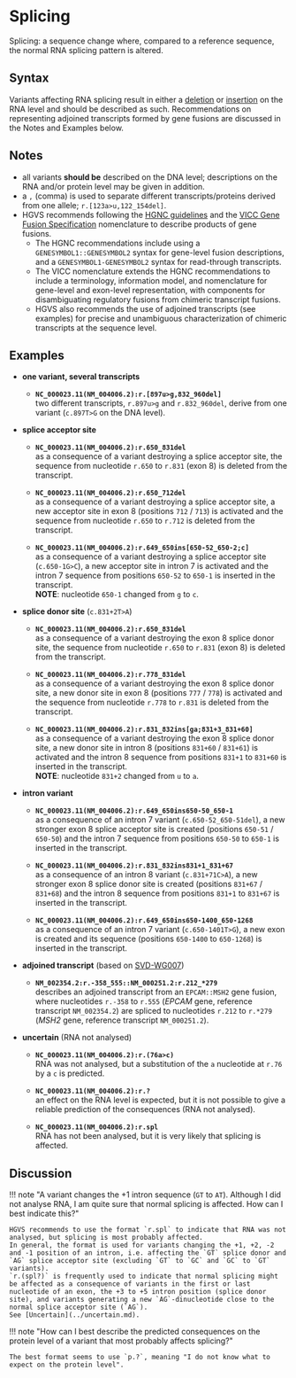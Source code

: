 # Splicing

<!-- ## Definition -->

Splicing: a sequence change where, compared to a reference sequence, the normal RNA splicing pattern is altered.

## Syntax

Variants affecting RNA splicing result in either a [deletion](deletion.md) or [insertion](insertion.md) on the RNA level and should be described as such.
Recommendations on representing adjoined transcripts formed by gene fusions are discussed in the Notes and Examples below.

## Notes

- all variants **should be** described on the DNA level; descriptions on the RNA and/or protein level may be given in addition.
- a `,` (comma) is used to separate different transcripts/proteins derived from one allele; `r.[123a>u,122_154del]`.
- HGVS recommends following the [HGNC guidelines](https://www.genenames.org/about/guidelines/) and the [VICC Gene Fusion Specification](https://fusions.cancervariants.org/en/latest) nomenclature to describe products of gene fusions.
    - The HGNC recommendations include using a `GENESYMBOL1::GENESYMBOL2` syntax for gene-level fusion descriptions, and a `GENESYMBOL1-GENESYMBOL2` syntax for read-through transcripts.
    - The VICC nomenclature extends the HGNC recommendations to include a terminology, information model, and nomenclature for gene-level and exon-level representation, with components for disambiguating regulatory fusions from chimeric transcript fusions.
    - HGVS also recommends the use of adjoined transcripts (see examples) for precise and unambiguous characterization of chimeric transcripts at the sequence level.

## Examples

- **one variant, several transcripts**
    - **`NC_000023.11(NM_004006.2):r.[897u>g,832_960del]`**<br>
      two different transcripts, `r.897u>g` and `r.832_960del`, derive from one variant (`c.897T>G` on the DNA level).

- **splice acceptor site**
    - **`NC_000023.11(NM_004006.2):r.650_831del`**<br>
      as a consequence of a variant destroying a splice acceptor site, the sequence from nucleotide `r.650` to `r.831` (exon 8) is deleted from the transcript.

    - **`NC_000023.11(NM_004006.2):r.650_712del`**<br>
      as a consequence of a variant destroying a splice acceptor site, a new acceptor site in exon 8 (positions `712` / `713`) is activated and the sequence from nucleotide `r.650` to `r.712` is deleted from the transcript.

    - **`NC_000023.11(NM_004006.2):r.649_650ins[650-52_650-2;c]`**<br>
      as a consequence of a variant destroying a splice acceptor site (`c.650-1G>C`), a new acceptor site in intron 7 is activated and the intron 7 sequence from positions `650-52` to `650-1` is inserted in the transcript.<br>
      **NOTE**: nucleotide `650-1` changed from `g` to `c`.

- **splice donor site** (`c.831+2T>A`)
    - **`NC_000023.11(NM_004006.2):r.650_831del`**<br>
      as a consequence of a variant destroying the exon 8 splice donor site, the sequence from nucleotide `r.650` to `r.831` (exon 8) is deleted from the transcript.

    - **`NC_000023.11(NM_004006.2):r.778_831del`**<br>
      as a consequence of a variant destroying the exon 8 splice donor site, a new donor site in exon 8 (positions `777` / `778`) is activated and the sequence from nucleotide `r.778` to `r.831` is deleted from the transcript.

    - **`NC_000023.11(NM_004006.2):r.831_832ins[ga;831+3_831+60]`**<br>
      as a consequence of a variant destroying the exon 8 splice donor site, a new donor site in intron 8 (positions `831+60` / `831+61`) is activated and the intron 8 sequence from positions `831+1` to `831+60` is inserted in the transcript.<br>
      **NOTE**: nucleotide `831+2` changed from `u` to `a`.

- **intron variant**
    - **`NC_000023.11(NM_004006.2):r.649_650ins650-50_650-1`**<br>
      as a consequence of an intron 7 variant (`c.650-52_650-51del`), a new stronger exon 8 splice acceptor site is created (positions `650-51` / `650-50`) and the intron 7 sequence from positions `650-50` to `650-1` is inserted in the transcript.

    - **`NC_000023.11(NM_004006.2):r.831_832ins831+1_831+67`**<br>
      as a consequence of an intron 8 variant (`c.831+71C>A`), a new stronger exon 8 splice donor site is created (positions `831+67` / `831+68`) and the intron 8 sequence from positions `831+1` to `831+67` is inserted in the transcript.

    - **`NC_000023.11(NM_004006.2):r.649_650ins650-1400_650-1268`**<br>
      as a consequence of an intron 7 variant (`c.650-1401T>G`), a new exon is created and its sequence (positions `650-1400` to `650-1268`) is inserted in the transcript.

- **adjoined transcript** (based on [SVD-WG007](../../consultation/SVD-WG007.md))
    - **`NM_002354.2:r.-358_555::NM_000251.2:r.212_*279`**<br>
      describes an adjoined transcript from an `EPCAM::MSH2` gene fusion, where nucleotides `r.-358` to `r.555` (_EPCAM_ gene, reference transcript `NM_002354.2`) are spliced to nucleotides `r.212` to `r.*279` (_MSH2_ gene, reference transcript `NM_000251.2`).

- **uncertain** (RNA not analysed)
    - **`NC_000023.11(NM_004006.2):r.(76a>c)`**<br>
      RNA was not analysed, but a substitution of the `a` nucleotide at `r.76` by a `c` is predicted.

    - **`NC_000023.11(NM_004006.2):r.?`**<br>
      an effect on the RNA level is expected, but it is not possible to give a reliable prediction of the consequences (RNA not analysed).

    - **`NC_000023.11(NM_004006.2):r.spl`**<br>
      RNA has not been analysed, but it is very likely that splicing is affected.

## Discussion

!!! note "A variant changes the +1 intron sequence (`GT` to `AT`). Although I did not analyse RNA, I am quite sure that normal splicing is affected. How can I best indicate this?"

    HGVS recommends to use the format `r.spl` to indicate that RNA was not analysed, but splicing is most probably affected.
    In general, the format is used for variants changing the +1, +2, -2 and -1 position of an intron, i.e. affecting the `GT` splice donor and `AG` splice acceptor site (excluding `GT` to `GC` and `GC` to `GT` variants).
    `r.(spl?)` is frequently used to indicate that normal splicing might be affected as a consequence of variants in the first or last nucleotide of an exon, the +3 to +5 intron position (splice donor site), and variants generating a new `AG`-dinucleotide close to the normal splice acceptor site (`AG`).
    See [Uncertain](../uncertain.md).

!!! note "How can I best describe the predicted consequences on the protein level of a variant that most probably affects splicing?"

    The best format seems to use `p.?`, meaning "I do not know what to expect on the protein level".
